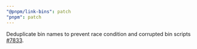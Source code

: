 ```yaml
---
"@pnpm/link-bins": patch
"pnpm": patch
---
```


Deduplicate bin names to prevent race condition and corrupted bin scripts [#7833](https://github.com/pnpm/pnpm/issues/7833).
